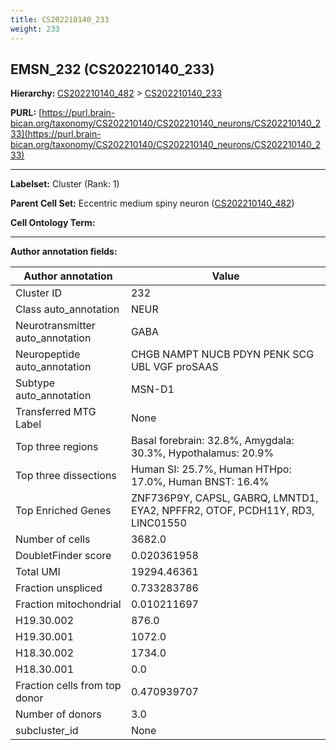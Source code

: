 ```yaml
---
title: CS202210140_233
weight: 233
---
```

## EMSN_232 (CS202210140_233)
<b>Hierarchy: </b>
[CS202210140_482](../CS202210140_482) >
[CS202210140_233](../CS202210140_233)

**PURL:** [https://purl.brain-bican.org/taxonomy/CS202210140/CS202210140_neurons/CS202210140_233](https://purl.brain-bican.org/taxonomy/CS202210140/CS202210140_neurons/CS202210140_233)

---


**Labelset:** Cluster (Rank: 1)

**Parent Cell Set:** Eccentric medium spiny neuron ([CS202210140_482](../CS202210140_482))



**Cell Ontology Term:** 

[MARKER GENES.]: #


---

[TRANSFERRED ANNOTATIONS.]: #


[AUTHOR ANNOTATION FIELDS.]: #


**Author annotation fields:**

| Author annotation | Value |
|-------------------|-------|
|Cluster ID|232|
|Class auto_annotation|NEUR|
|Neurotransmitter auto_annotation|GABA|
|Neuropeptide auto_annotation|CHGB NAMPT NUCB PDYN PENK SCG UBL VGF proSAAS|
|Subtype auto_annotation|MSN-D1|
|Transferred MTG Label|None|
|Top three regions|Basal forebrain: 32.8%, Amygdala: 30.3%, Hypothalamus: 20.9%|
|Top three dissections|Human SI: 25.7%, Human HTHpo: 17.0%, Human BNST: 16.4%|
|Top Enriched Genes|ZNF736P9Y, CAPSL, GABRQ, LMNTD1, EYA2, NPFFR2, OTOF, PCDH11Y, RD3, LINC01550|
|Number of cells|3682.0|
|DoubletFinder score|0.020361958|
|Total UMI|19294.46361|
|Fraction unspliced|0.733283786|
|Fraction mitochondrial|0.010211697|
|H19.30.002|876.0|
|H19.30.001|1072.0|
|H18.30.002|1734.0|
|H18.30.001|0.0|
|Fraction cells from top donor|0.470939707|
|Number of donors|3.0|
|subcluster_id|None|
